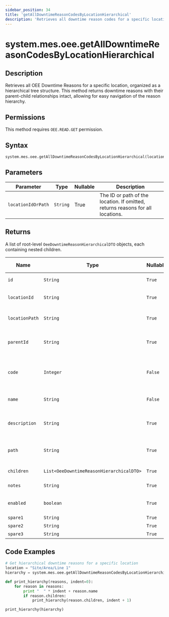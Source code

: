 ```yaml
---
sidebar_position: 34
title: 'getAllDowntimeReasonCodesByLocationHierarchical'
description: 'Retrieves all downtime reason codes for a specific location, organized as a hierarchical tree structure.'
---
```


# system.mes.oee.getAllDowntimeReasonCodesByLocationHierarchical

## Description

Retrieves all OEE Downtime Reasons for a specific location, organized as a hierarchical tree structure. This method returns downtime reasons with their parent-child relationships intact, allowing for easy navigation of the reason hierarchy.

## Permissions

This method requires `OEE.READ.GET` permission.

## Syntax

```python
system.mes.oee.getAllDowntimeReasonCodesByLocationHierarchical(locationIdOrPath)
```

## Parameters

| Parameter          | Type     | Nullable | Description                                                                    |
| ------------------ | -------- | -------- | ------------------------------------------------------------------------------ |
| `locationIdOrPath` | `String` | True     | The ID or path of the location. If omitted, returns reasons for all locations. |

## Returns

A list of root-level `OeeDowntimeReasonHierarchicalDTO` objects, each containing nested children.

| Name           | Type                                     | Nullable | Description                                                                                  | Default Value |
| -------------- | ---------------------------------------- | -------- | -------------------------------------------------------------------------------------------- | ------------- |
| `id`           | `String`                                 | `True`   | The id of the Downtime Reason                                                                | `null`        |
| `locationId`   | `String`                                 | `True`   | Identifier of the associated location (inherited from OeeDowntimeReasonDTO)                  | `null`        |
| `locationPath` | `String`                                 | `True`   | Path of the associated location (inherited from OeeDowntimeReasonDTO)                        | `null`        |
| `parentId`     | `String`                                 | `True`   | Identifier of the parent downtime reason (inherited from OeeDowntimeReasonDTO)               | `null`        |
| `code`         | `Integer`                                | `False`  | Unique fault code associated with this downtime reason (inherited from OeeDowntimeReasonDTO) | `0`           |
| `name`         | `String`                                 | `False`  | Name of the downtime reason (inherited from OeeDowntimeReasonDTO)                            | `null`        |
| `description`  | `String`                                 | `True`   | Description of the downtime reason (inherited from OeeDowntimeReasonDTO)                     | `null`        |
| `path`         | `String`                                 | `True`   | Path representation of the downtime reason (inherited from OeeDowntimeReasonDTO)             | `null`        |
| `children`     | `List<OeeDowntimeReasonHierarchicalDTO>` | `True`   | List of child downtime reasons                                                               | `null`        |
| `notes`        | `String`                                 | `True`   | Notes associated with the Downtime Reason                                                    | `null`        |
| `enabled`      | `boolean`                                | `True`   | Indicates whether the Downtime Reason is enabled                                             | `true`        |
| `spare1`       | `String`                                 | `True`   | Extra field                                                                                  | `null`        |
| `spare2`       | `String`                                 | `True`   | Extra field                                                                                  | `null`        |
| `spare3`       | `String`                                 | `True`   | Extra field                                                                                  | `null`        |

## Code Examples

```python
# Get hierarchical downtime reasons for a specific location
location = "Site/Area/Line 1"
hierarchy = system.mes.oee.getAllDowntimeReasonCodesByLocationHierarchical(locationIdOrPath=location)

def print_hierarchy(reasons, indent=0):
    for reason in reasons:
        print "  " * indent + reason.name
        if reason.children:
            print_hierarchy(reason.children, indent + 1)

print_hierarchy(hierarchy)
```
